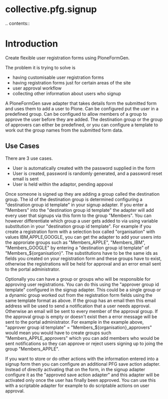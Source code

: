 collective.pfg.signup
=====================

.. contents::

Introduction
============

Create flexible user registration forms using PloneFormGen.

The problem it is trying to solve is

 - having customisable user registration forms
 - having registration forms just for certain areas of the site
 - user approval workflow
 - collecting other information about users who signup

A PloneFormGen save adapter that takes details form the submitted form and uses them to add a user to Plone.
Can be configured put the user in a predefined group. Can be configued to allow
members of a group to approve the user before they are added. The destination group or the group of approvers can 
either be predefined, or you can configure a template to work out the group names from the submitted form data.

Use Cases
---------

There are 3 use cases.

 - User is automatically created with the password supplied in the form
 - User is created, password is randomly generated, and a password reset email is sent
 - User is held within the adaptor, pending appoval

Once someone is signed up they are adding a group called the destination group. The id of the destination
group is determined configuring a "destination group id template" in your signup adapter.
If you enter a "Members" into the "destination group id template" the adapter will add every user that signups
via this form to the group "Members". You can however differentiate which group a user gets added to via
using variable substitution in your "destination group id template". For example if you create a registration form
with a selection box called "organisation" with values IBM,APPLE,GOOGLE, you can get the adapter to add your users
into the approriate groups such as "Members_APPLE", "Members_IBM", "Members_GOOGLE" by entering a
"destination group id template" of "Members_${organisation}". The substitutions have to be the same ids as fields
you created on your registration form and these groups have to exist, otherwise the registrations will be held
for approval and an error email sent to the portal administrator.

Optionally you can have a group or groups who will be responsible for approving user registrations. You can
do this using the "approver group id template" configured in the signup adapter. This could be a single group
or a dynamic group worked out from the registration form fields using the same template format as above. If the
group has an email then this email address will be used to send a notification that a user needs approval. Otherwise
an email will be sent to every member of the approval group. If the approval group is empty or doesn't exist then a
error message will be sent to the portal administrator.
For example in the example above, "approver group id template" = "Members_${organisation}_approvers" would mean you
would have to create
groups such "Members_APPLE_approvers" which you can add members who would be sent notifications so they can approve or
reject users signing up to joing the group "Members_APPLE".

If you want to store or do other actions with the information entered into a signup form then you can configure an
additional PFG save action adapter. Instead of directly activating that on the form, in the signup adapter configure it
as the "approved save action adapter" and this adapter will be activated only once the user has finally been approved.
You can use this with a scriptable adapter for example to do scriptable actions on user approval.

